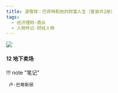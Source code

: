 ```yaml
---
title: 滚雪球：巴菲特和他的财富人生（套装共2册）
tags:
  - 经济理财-商业
  - 人物传记-财经人物
---
```


![](https://cdn.weread.qq.com/weread/cover/86/YueWen_907585/t7_YueWen_907585.jpg)


#### 12 地下卖场




!!! note "笔记"

	 卢·巴蒂斯顿 

